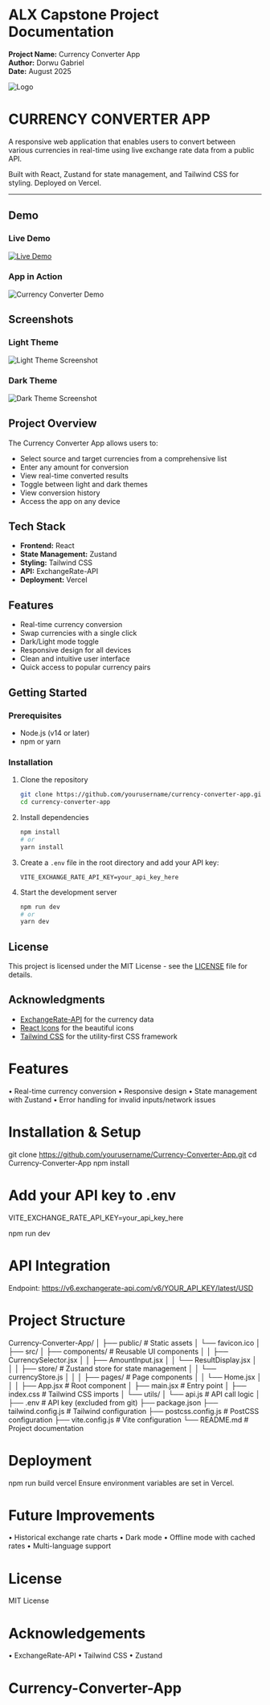 # ALX Capstone Project Documentation
**Project Name:** Currency Converter App  
**Author:** Dorwu Gabriel  
**Date:** August 2025

![Logo](./src/assets/logo.png)
 # CURRENCY CONVERTER APP 
  
  A responsive web application that enables users to convert between various currencies in real-time using live exchange rate data from a public API.
  
  Built with React, Zustand for state management, and Tailwind CSS for styling. Deployed on Vercel.


---

## Demo

### Live Demo
[![Live Demo](https://img.shields.io/badge/View-Live%20Demo-green?style=for-the-badge)](https://your-vercel-app-url.vercel.app)

### App in Action
![Currency Converter Demo](./src/assets/CurrencyApp-Demo.gif)

## Screenshots

### Light Theme
![Light Theme Screenshot](./src/assets/CurrencyApp-Light-Theme.png)

### Dark Theme
![Dark Theme Screenshot](./src/assets/CurrencyApp-Dark-Theme.png)

## Project Overview
The Currency Converter App allows users to:
- Select source and target currencies from a comprehensive list
- Enter any amount for conversion
- View real-time converted results
- Toggle between light and dark themes
- View conversion history
- Access the app on any device

## Tech Stack
- **Frontend:** React
- **State Management:** Zustand
- **Styling:** Tailwind CSS
- **API:** ExchangeRate-API
- **Deployment:** Vercel

## Features
- Real-time currency conversion
- Swap currencies with a single click
- Dark/Light mode toggle
- Responsive design for all devices
- Clean and intuitive user interface
- Quick access to popular currency pairs

## Getting Started

### Prerequisites
- Node.js (v14 or later)
- npm or yarn

### Installation
1. Clone the repository
   ```bash
   git clone https://github.com/yourusername/currency-converter-app.git
   cd currency-converter-app
   ```
2. Install dependencies
   ```bash
   npm install
   # or
   yarn install
   ```
3. Create a `.env` file in the root directory and add your API key:
   ```
   VITE_EXCHANGE_RATE_API_KEY=your_api_key_here
   ```
4. Start the development server
   ```bash
   npm run dev
   # or
   yarn dev
   ```

## License
This project is licensed under the MIT License - see the [LICENSE](LICENSE) file for details.

## Acknowledgments
- [ExchangeRate-API](https://www.exchangerate-api.com/) for the currency data
- [React Icons](https://react-icons.github.io/react-icons/) for the beautiful icons
- [Tailwind CSS](https://tailwindcss.com/) for the utility-first CSS framework
# Features
•	Real-time currency conversion
•	Responsive design
•	State management with Zustand
•	Error handling for invalid inputs/network issues

# Installation & Setup
git clone https://github.com/yourusername/Currency-Converter-App.git
cd Currency-Converter-App
npm install

# Add your API key to .env
VITE_EXCHANGE_RATE_API_KEY=your_api_key_here

npm run dev

# API Integration
Endpoint:
https://v6.exchangerate-api.com/v6/YOUR_API_KEY/latest/USD

# Project Structure
Currency-Converter-App/
│
├── public/                 # Static assets
│   └── favicon.ico
│
├── src/
│   ├── components/         # Reusable UI components
│   │   ├── CurrencySelector.jsx
│   │   ├── AmountInput.jsx
│   │   └── ResultDisplay.jsx
│   │
│   ├── store/              # Zustand store for state management
│   │   └── currencyStore.js
│   │
│   ├── pages/              # Page components
│   │   └── Home.jsx
│   │
│   ├── App.jsx             # Root component
│   ├── main.jsx            # Entry point
│   ├── index.css           # Tailwind CSS imports
│   └── utils/
│       └── api.js          # API call logic
│
├── .env                    # API key (excluded from git)
├── package.json
├── tailwind.config.js      # Tailwind configuration
├── postcss.config.js       # PostCSS configuration
├── vite.config.js          # Vite configuration
└── README.md               # Project documentation

# Deployment
npm run build
vercel
Ensure environment variables are set in Vercel.

# Future Improvements
•	Historical exchange rate charts
•	Dark mode
•	Offline mode with cached rates
•	Multi-language support

# License
MIT License

# Acknowledgements
•	ExchangeRate-API
•	Tailwind CSS
•	Zustand
# Currency-Converter-App
